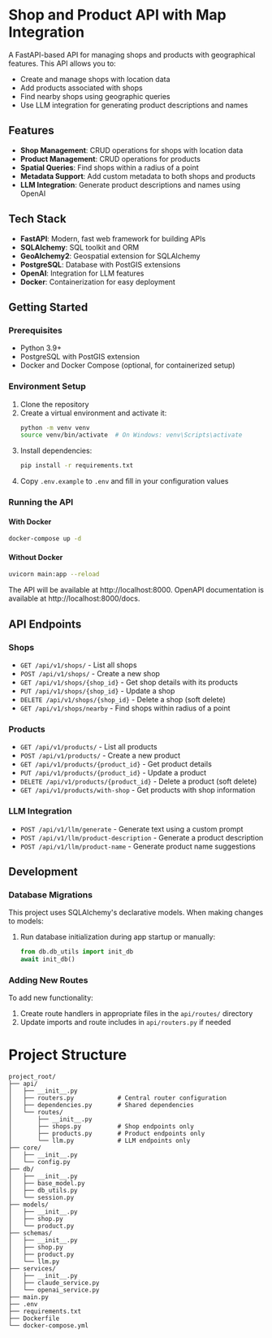 # Shop and Product API with Map Integration

A FastAPI-based API for managing shops and products with geographical features. This API allows you to:

- Create and manage shops with location data
- Add products associated with shops
- Find nearby shops using geographic queries
- Use LLM integration for generating product descriptions and names

## Features

- **Shop Management**: CRUD operations for shops with location data
- **Product Management**: CRUD operations for products
- **Spatial Queries**: Find shops within a radius of a point
- **Metadata Support**: Add custom metadata to both shops and products
- **LLM Integration**: Generate product descriptions and names using OpenAI

## Tech Stack

- **FastAPI**: Modern, fast web framework for building APIs
- **SQLAlchemy**: SQL toolkit and ORM
- **GeoAlchemy2**: Geospatial extension for SQLAlchemy
- **PostgreSQL**: Database with PostGIS extensions
- **OpenAI**: Integration for LLM features
- **Docker**: Containerization for easy deployment

## Getting Started

### Prerequisites

- Python 3.9+
- PostgreSQL with PostGIS extension
- Docker and Docker Compose (optional, for containerized setup)

### Environment Setup

1. Clone the repository
2. Create a virtual environment and activate it:
   ```bash
   python -m venv venv
   source venv/bin/activate  # On Windows: venv\Scripts\activate
   ```
3. Install dependencies:
   ```bash
   pip install -r requirements.txt
   ```
4. Copy `.env.example` to `.env` and fill in your configuration values

### Running the API

#### With Docker

```bash
docker-compose up -d
```

#### Without Docker

```bash
uvicorn main:app --reload
```

The API will be available at http://localhost:8000. OpenAPI documentation is available at http://localhost:8000/docs.

## API Endpoints

### Shops

- `GET /api/v1/shops/` - List all shops
- `POST /api/v1/shops/` - Create a new shop
- `GET /api/v1/shops/{shop_id}` - Get shop details with its products
- `PUT /api/v1/shops/{shop_id}` - Update a shop
- `DELETE /api/v1/shops/{shop_id}` - Delete a shop (soft delete)
- `GET /api/v1/shops/nearby` - Find shops within radius of a point

### Products

- `GET /api/v1/products/` - List all products
- `POST /api/v1/products/` - Create a new product
- `GET /api/v1/products/{product_id}` - Get product details
- `PUT /api/v1/products/{product_id}` - Update a product
- `DELETE /api/v1/products/{product_id}` - Delete a product (soft delete)
- `GET /api/v1/products/with-shop` - Get products with shop information

### LLM Integration

- `POST /api/v1/llm/generate` - Generate text using a custom prompt
- `POST /api/v1/llm/product-description` - Generate a product description
- `POST /api/v1/llm/product-name` - Generate product name suggestions

## Development

### Database Migrations

This project uses SQLAlchemy's declarative models. When making changes to models:

1. Run database initialization during app startup or manually:
   ```python
   from db.db_utils import init_db
   await init_db()
   ```

### Adding New Routes

To add new functionality:

1. Create route handlers in appropriate files in the `api/routes/` directory
2. Update imports and route includes in `api/routers.py` if needed

# Project Structure
```
project_root/
├── api/
│   ├── __init__.py
│   ├── routers.py            # Central router configuration
│   ├── dependencies.py       # Shared dependencies
│   └── routes/
│       ├── __init__.py
│       ├── shops.py          # Shop endpoints only
│       ├── products.py       # Product endpoints only
│       └── llm.py            # LLM endpoints only
├── core/
│   ├── __init__.py
│   └── config.py
├── db/
│   ├── __init__.py
│   ├── base_model.py
│   ├── db_utils.py
│   └── session.py
├── models/
│   ├── __init__.py
│   ├── shop.py
│   └── product.py
├── schemas/
│   ├── __init__.py
│   ├── shop.py
│   ├── product.py
│   └── llm.py
├── services/
│   ├── __init__.py
│   ├── claude_service.py
│   └── openai_service.py
├── main.py
├── .env
├── requirements.txt
├── Dockerfile
└── docker-compose.yml
```